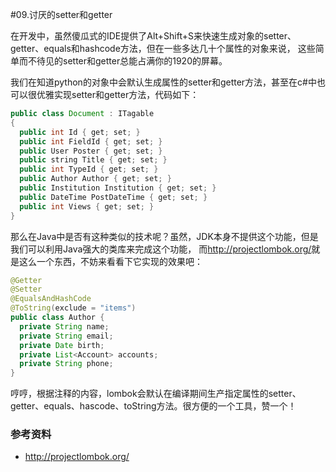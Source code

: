 #09.讨厌的setter和getter

  在开发中，虽然傻瓜式的IDE提供了Alt+Shift+S来快速生成对象的setter、getter、equals和hashcode方法，但在一些多达几十个属性的对象来说，
这些简单而不待见的setter和getter总能占满你的1920的屏幕。

  我们在知道python的对象中会默认生成属性的setter和getter方法，甚至在c#中也可以很优雅实现setter和getter方法，代码如下：

```java
public class Document : ITagable
{
  public int Id { get; set; }
  public int FieldId { get; set; }
  public User Poster { get; set; }
  public string Title { get; set; }
  public int TypeId { get; set; }
  public Author Author { get; set; }
  public Institution Institution { get; set; }
  public DateTime PostDateTime { get; set; }
  public int Views { get; set; }
}
```

那么在Java中是否有这种类似的技术呢？虽然，JDK本身不提供这个功能，但是我们可以利用Java强大的类库来完成这个功能，
而<a href="http://projectlombok.org/" target="_blank">http://projectlombok.org/</a>就是这么一个东西，不妨来看看下它实现的效果吧：

```java
@Getter
@Setter
@EqualsAndHashCode
@ToString(exclude = "items")
public class Author {
  private String name;
  private String email;
  private Date birth;
  private List<Account> accounts;
  private String phone;
}
```

哼哼，根据注释的内容，lombok会默认在编译期间生产指定属性的setter、getter、equals、hascode、toString方法。很方便的一个工具，赞一个！

### 参考资料

 * http://projectlombok.org/
